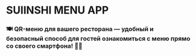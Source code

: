 # SUIINSHI MENU APP

### 🍽️ QR-меню для вашего ресторана — удобный и безопасный способ для гостей ознакомиться с меню прямо со своего смартфона! 📱✨
